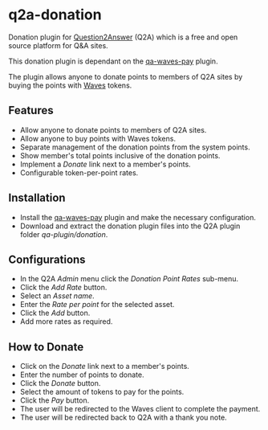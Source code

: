 # q2a-donation
Donation plugin for [Question2Answer](https://www.question2answer.org/) (Q2A) which is a free and open source platform for Q&A sites.

This donation plugin is dependant on the [qa-waves-pay](https://github.com/chelahmy/q2a-waves-pay) plugin.

The plugin allows anyone to donate points to members of Q2A sites by buying the points with [Waves](https://wavesplatform.com/) tokens.

## Features
- Allow anyone to donate points to members of Q2A sites.
- Allow anyone to buy points with Waves tokens.
- Separate management of the donation points from the system points.
- Show member's total points inclusive of the donation points.
- Implement a *Donate* link next to a member's points.
- Configurable token-per-point rates.

## Installation
- Install the [qa-waves-pay](https://github.com/chelahmy/q2a-waves-pay) plugin and make the necessary configuration.
- Download and extract the donation plugin files into the Q2A plugin folder *qa-plugin/donation*.

## Configurations
- In the Q2A *Admin* menu click the *Donation Point Rates* sub-menu.
- Click the *Add Rate* button.
- Select an *Asset name*.
- Enter the *Rate per point* for the selected asset.
- Click the *Add* button.
- Add more rates as required.

## How to Donate
- Click on the *Donate* link next to a member's points.
- Enter the number of points to donate.
- Click the *Donate* button.
- Select the amount of tokens to pay for the points.
- Click the *Pay* button.
- The user will be redirected to the Waves client to complete the payment.
- The user will be redirected back to Q2A with a thank you note.
